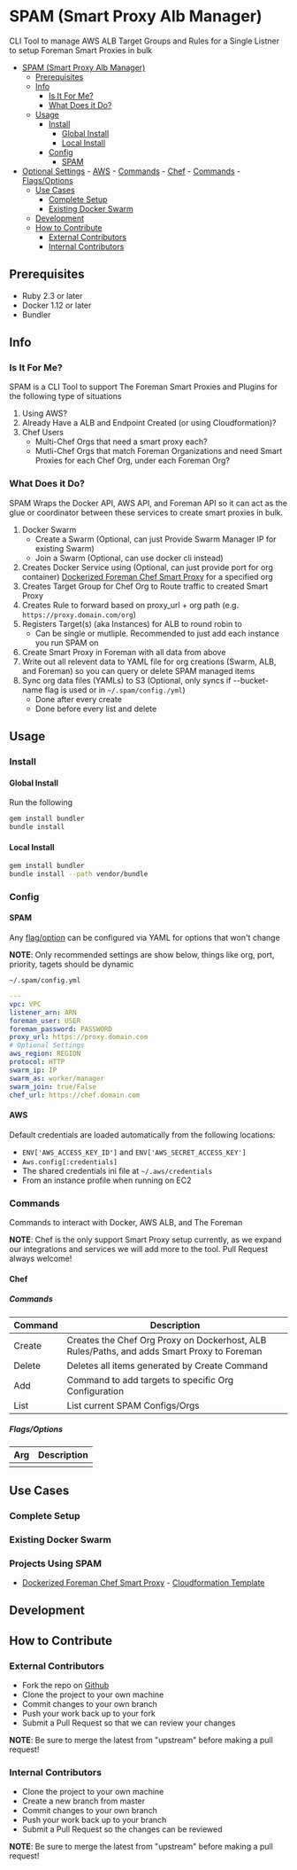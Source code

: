 # SPAM (Smart Proxy Alb Manager)
CLI Tool to manage AWS ALB Target Groups and Rules for a Single Listner to setup Foreman Smart Proxies in bulk

<!-- TOC depthFrom:1 depthTo:6 withLinks:1 updateOnSave:1 orderedList:0 -->

- [SPAM (Smart Proxy Alb Manager)](#spam-smart-proxy-alb-manager)
	- [Prerequisites](#prerequisites)
	- [Info](#info)
		- [Is It For Me?](#is-it-for-me)
		- [What Does it Do?](#what-does-it-do)
	- [Usage](#usage)
		- [Install](#install)
			- [Global Install](#global-install)
			- [Local Install](#local-install)
		- [Config](#config)
			- [SPAM](#spam)
- [Optional Settings](#optional-settings)
			- [AWS](#aws)
		- [Commands](#commands)
			- [Chef](#chef)
				- [Commands](#commands)
				- [Flags/Options](#flagsoptions)
	- [Use Cases](#use-cases)
		- [Complete Setup](#complete-setup)
		- [Existing Docker Swarm](#existing-docker-swarm)
	- [Development](#development)
	- [How to Contribute](#how-to-contribute)
		- [External Contributors](#external-contributors)
		- [Internal Contributors](#internal-contributors)

<!-- /TOC -->

## Prerequisites

-   Ruby 2.3 or later
-   Docker 1.12 or later
-   Bundler

## Info

### Is It For Me?
SPAM is a CLI Tool to support The Foreman Smart Proxies and Plugins for the following type of situations

1.  Using AWS?
2.  Already Have a ALB and Endpoint Created (or using Cloudformation)?
3.  Chef Users
    -   Multi-Chef Orgs that need a smart proxy each?
    -   Mutli-Chef Orgs that match Foreman Organizations and need Smart Proxies for each Chef Org, under each Foreman Org?



### What Does it Do?
SPAM Wraps the Docker API, AWS API, and Foreman API so it can act as the glue or coordinator between these services to create smart proxies in bulk.

1.  Docker Swarm
    -   Create a Swarm (Optional, can just Provide Swarm Manager IP for existing Swarm)
    -   Join a Swarm (Optional, can use docker cli instead)
2.  Creates Docker Service using (Optional, can just provide port for org container) [Dockerized Foreman Chef Smart Proxy](https://github.com/HearstAT/docker_foreman_smart_proxy_chef) for a specified org
3.  Creates Target Group for Chef Org to Route traffic to created Smart Proxy
4.  Creates Rule to forward based on proxy_url + org path (e.g. `https://proxy.domain.com/org`)
5.  Registers Target(s) (aka Instances) for ALB to round robin to
    -   Can be single or mutliple. Recommended to just add each instance you run SPAM on
6.  Create Smart Proxy in Foreman with all data from above
7.  Write out all relevent data to YAML file for org creations (Swarm, ALB, and Foreman) so you can query or delete SPAM managed items
8.  Sync org data files (YAMLs) to S3 (Optional, only syncs if --bucket-name flag is used or in `~/.spam/config./yml`)
    -   Done after every create
    -   Done before every list and delete

## Usage

### Install

#### Global Install

Run the following

```bash
gem install bundler
bundle install
```
#### Local Install

```bash
gem install bundler
bundle install --path vendor/bundle
```
### Config

#### SPAM
Any [flag/option](#flags_options) can be configured via YAML for options that won't change

**NOTE**: Only recommended settings are show below, things like org, port, priority, tagets should be dynamic

`~/.spam/config.yml`
```yaml
---
vpc: VPC
listener_arn: ARN
foreman_user: USER
foreman_password: PASSWORD
proxy_url: https://proxy.domain.com
# Optional Settings
aws_region: REGION
protocol: HTTP
swarm_ip: IP
swarm_as: worker/manager
swarm_join: true/False
chef_url: https://chef.domain.com
```

#### AWS
Default credentials are loaded automatically from the following locations:

-   `ENV['AWS_ACCESS_KEY_ID']` and `ENV['AWS_SECRET_ACCESS_KEY']`
-   `Aws.config[:credentials]`
-   The shared credentials ini file at `~/.aws/credentials`
-   From an instance profile when running on EC2

### Commands

Commands to interact with Docker, AWS ALB, and The Foreman

**NOTE**: Chef is the only support Smart Proxy setup currently, as we expand our integrations and services we will add more to the tool. Pull Request always welcome!

#### Chef

##### Commands

| Command |                                        Description                                         |
| ------- | ------------------------------------------------------------------------------------------ |
| Create  | Creates the Chef Org Proxy on Dockerhost, ALB Rules/Paths, and adds Smart Proxy to Foreman |
| Delete  | Deletes all items generated by Create Command                                              |
| Add     | Command to add targets to specific Org Configuration                                       |
| List    | List current SPAM Configs/Orgs                                                             |

##### Flags/Options

| Arg | Description |
| --- | ----------- |
|     |             |

## Use Cases

### Complete Setup

### Existing Docker Swarm

### Projects Using SPAM

-   [Dockerized Foreman Chef Smart Proxy](https://github.com/HearstAT/docker_foreman_smart_proxy_chef)
		-   [Cloudformation Template](https://github.com/HearstAT/docker_foreman_smart_proxy_chef/blob/master/cfn_docker_swarm_autoscale.yml)

## Development

## How to Contribute

### External Contributors

-   Fork the repo on [Github](https://github.com/HearstAT/SPAM)
-   Clone the project to your own machine
-   Commit changes to your own branch
-   Push your work back up to your fork
-   Submit a Pull Request so that we can review your changes

**NOTE**: Be sure to merge the latest from "upstream" before making a pull request!

### Internal Contributors

-   Clone the project to your own machine
-   Create a new branch from master
-   Commit changes to your own branch
-   Push your work back up to your branch
-   Submit a Pull Request so the changes can be reviewed

**NOTE**: Be sure to merge the latest from "upstream" before making a pull request!
